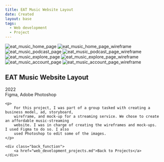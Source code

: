```yaml
---
title: EAT Music Website Layout
date: Created
layout: base
tags:
  - Web development
  - Project
---
```


<div class="eat_music_project_images">
    <img src="/images/eat_music_home_page.jpg" alt="eat_music_home_page">
    <img src="/images/eat_music_home_page_wireframe.jpg" alt="eat_music_home_page_wireframe">
    <img src="/images/eat_music_podcast_page.jpg" alt="eat_music_podcast_page">
    <img src="/images/eat_music_podcast_page_wireframe.jpg" alt="eat_music_podcast_page_wireframe">
    <img src="/images/eat_music_explore_page.jpg" alt="eat_music_explore_page">
    <img src="/images/eat_music_explore_page_wireframe.jpg" alt="eat_music_explore_page_wireframe">
    <img src="/images/eat_music_account_page.jpg" alt="eat_music_account_page">
    <img src="/images/eat_music_account_page_wireframe.jpg" alt="eat_music_account_page_wireframe">
</div>

<div class="project_bio">
    <h2>EAT Music Website Layout</h2>
    <p>
        2022
        <br>
        Figma, Adobe Photoshop
    </p>

    <p>
        For this project, I was part of a group tasked with creating a business model, ad, storyboard,
        wireframe, and mock-up for a streaming service. We chose to create an affordable music-streaming
        website. I was in charge of creating the wireframes and mock-ups. I used Figma to do so. I also
        used Photoshop to edit some of the images.
    </p>

    <div class="back_function">
        <a href="web_development_projects.md">Back to Projects</a>
    </div>
</div>